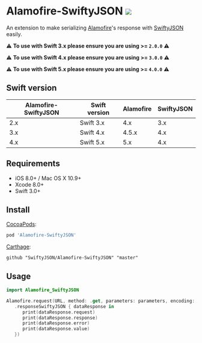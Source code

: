# Alamofire-SwiftyJSON ![](https://travis-ci.org/SwiftyJSON/Alamofire-SwiftyJSON.svg?branch=master)

An extension to make serializing [Alamofire](https://github.com/Alamofire/Alamofire)'s response with [SwiftyJSON](https://github.com/SwiftyJSON/SwiftyJSON) easily.

⚠️ **To use with Swift 3.x please ensure you are using >= `2.0.0`** ⚠️

⚠️ **To use with Swift 4.x please ensure you are using >= `3.0.0`** ⚠️

⚠️ **To use with Swift 5.x please ensure you are using >= `4.0.0`** ⚠️


## Swift version

Alamofire-SwiftyJSON | Swift version | Alamofire | SwiftyJSON
-------------        | --------------| ----------| ----------
2.x                  | Swift 3.x     |    4.x    |  3.x
3.x                  | Swift 4.x     |    4.5.x  |  4.x
4.x                  | Swift 5.x     |    5.x    |  4.x

## Requirements

- iOS 8.0+ / Mac OS X 10.9+
- Xcode 8.0+
- Swift 3.0+

## Install

[CocoaPods](https://cocoapods.org/):

```ruby
pod 'Alamofire-SwiftyJSON'
```

[Carthage](https://github.com/Carthage/Carthage):

```
github "SwiftyJSON/Alamofire-SwiftyJSON" "master"
```

## Usage
```swift
import Alamofire_SwiftyJSON
```

```swift
Alamofire.request(URL, method: .get, parameters: parameters, encoding: URLEncoding.default)
   .responseSwiftyJSON { dataResponse in
      print(dataResponse.request)
      print(dataResponse.response)
      print(dataResponse.error)
      print(dataResponse.value)
   })
```
